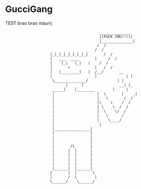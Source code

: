 # GucciGang
TEST
brao brao maurii;
                                                           
                                              ______________
                                              |(FUCK YOU!!!)|
                                              |______________|
                                             /  /
                                            /  /
						|_|_|_|_|_|_|_|_|       /  /
						| 	___  ____	    |     /  /
						|	 |_|   |_|	 |    /  /
						|	    >		    |   /  /
						|	|________|	 |  /__/       __
						|				    |             | |
						 \______________/             | |
						 	   |	  |                __| |_
						 _____|    |________        |     |
						 |				     |  \       |    _|
						 |				     |   \       /  /
						 |				     |\    \    /  /
						 |				     | \    \  /  /
						 |				     |  \    \/  /
						 |				     |   \      /
						 |				     |    \____/
						 |			     	  |
						 |________________|
						 |                |
						 |                |
						 |                |
						 |       /\       |
						 |      |  |      |
						 |      |  |      |
						 |      |  |      |
						 |      |  |      |
						 |______|  |______|
						/       |  |       \
						|       /  \        |
						\______/    \______/